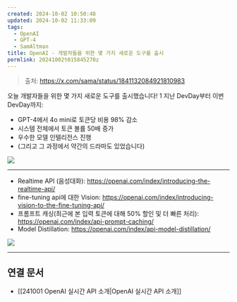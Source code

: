 ```yaml
---
created: 2024-10-02 10:50:48
updated: 2024-10-02 11:33:09
tags:
  - OpenAI
  - GPT-4
  - SamAltman
title: OpenAI - 개발자들을 위한 몇 가지 새로운 도구를 출시
permlink: 20241002t015845270z
---
```


> 출처: https://x.com/sama/status/1841132084921810983

오늘 개발자들을 위한 몇 가지 새로운 도구를 출시했습니다!
1
지난 DevDay부터 이번 DevDay까지:

* GPT-4에서 4o mini로 토큰당 비용 98% 감소
* 시스템 전체에서 토큰 볼륨 50배 증가
* 우수한 모델 인텔리전스 진행
* (그리고 그 과정에서 약간의 드라마도 있었습니다)

![](https://twitter.com/sama/status/1841132084921810983)

---

- Realtime API (음성대화): https://openai.com/index/introducing-the-realtime-api/
- fine-tuning api에 대한 Vision: https://openai.com/index/introducing-vision-to-the-fine-tuning-api/
- 프롬프트 캐싱(최근에 본 입력 토큰에 대해 50% 할인 및 더 빠른 처리): https://openai.com/index/api-prompt-caching/
- Model Distillation: https://openai.com/index/api-model-distillation/

![](https://twitter.com/sama/status/1841191074003341798)

---

## 연결 문서

- [[241001 OpenAI 실시간 API 소개|OpenAI 실시간 API 소개]]
